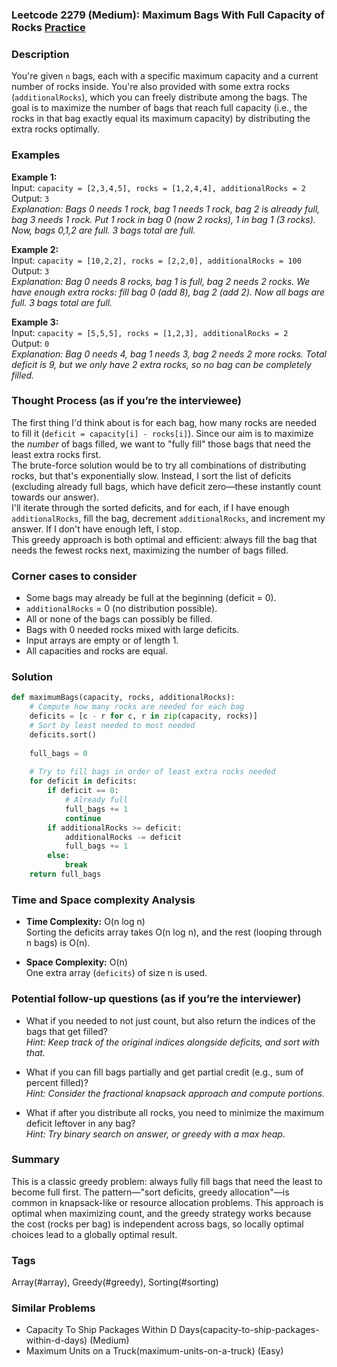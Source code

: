 ### Leetcode 2279 (Medium): Maximum Bags With Full Capacity of Rocks [Practice](https://leetcode.com/problems/maximum-bags-with-full-capacity-of-rocks)

### Description  
You're given `n` bags, each with a specific maximum capacity and a current number of rocks inside. You're also provided with some extra rocks (`additionalRocks`), which you can freely distribute among the bags. The goal is to maximize the number of bags that reach full capacity (i.e., the rocks in that bag exactly equal its maximum capacity) by distributing the extra rocks optimally.

### Examples  

**Example 1:**  
Input: `capacity = [2,3,4,5], rocks = [1,2,4,4], additionalRocks = 2`  
Output: `3`  
*Explanation: Bags 0 needs 1 rock, bag 1 needs 1 rock, bag 2 is already full, bag 3 needs 1 rock. Put 1 rock in bag 0 (now 2 rocks), 1 in bag 1 (3 rocks). Now, bags 0,1,2 are full. 3 bags total are full.*

**Example 2:**  
Input: `capacity = [10,2,2], rocks = [2,2,0], additionalRocks = 100`  
Output: `3`  
*Explanation: Bag 0 needs 8 rocks, bag 1 is full, bag 2 needs 2 rocks. We have enough extra rocks: fill bag 0 (add 8), bag 2 (add 2). Now all bags are full. 3 bags total are full.*

**Example 3:**  
Input: `capacity = [5,5,5], rocks = [1,2,3], additionalRocks = 2`  
Output: `0`  
*Explanation: Bag 0 needs 4, bag 1 needs 3, bag 2 needs 2 more rocks. Total deficit is 9, but we only have 2 extra rocks, so no bag can be completely filled.*

### Thought Process (as if you’re the interviewee)  
The first thing I'd think about is for each bag, how many rocks are needed to fill it (`deficit = capacity[i] - rocks[i]`). Since our aim is to maximize the *number* of bags filled, we want to "fully fill" those bags that need the least extra rocks first.  
The brute-force solution would be to try all combinations of distributing rocks, but that's exponentially slow. Instead, I sort the list of deficits (excluding already full bags, which have deficit zero—these instantly count towards our answer).  
I'll iterate through the sorted deficits, and for each, if I have enough `additionalRocks`, fill the bag, decrement `additionalRocks`, and increment my answer. If I don't have enough left, I stop.  
This greedy approach is both optimal and efficient: always fill the bag that needs the fewest rocks next, maximizing the number of bags filled.

### Corner cases to consider  
- Some bags may already be full at the beginning (deficit = 0).
- `additionalRocks` = 0 (no distribution possible).
- All or none of the bags can possibly be filled.
- Bags with 0 needed rocks mixed with large deficits.
- Input arrays are empty or of length 1.
- All capacities and rocks are equal.

### Solution

```python
def maximumBags(capacity, rocks, additionalRocks):
    # Compute how many rocks are needed for each bag
    deficits = [c - r for c, r in zip(capacity, rocks)]
    # Sort by least needed to most needed
    deficits.sort()
    
    full_bags = 0
    
    # Try to fill bags in order of least extra rocks needed
    for deficit in deficits:
        if deficit == 0:
            # Already full
            full_bags += 1
            continue
        if additionalRocks >= deficit:
            additionalRocks -= deficit
            full_bags += 1
        else:
            break
    return full_bags
```

### Time and Space complexity Analysis  

- **Time Complexity:** O(n log n)  
  Sorting the deficits array takes O(n log n), and the rest (looping through n bags) is O(n).

- **Space Complexity:** O(n)  
  One extra array (`deficits`) of size n is used.

### Potential follow-up questions (as if you’re the interviewer)  

- What if you needed to not just count, but also return the indices of the bags that get filled?  
  *Hint: Keep track of the original indices alongside deficits, and sort with that.*

- What if you can fill bags partially and get partial credit (e.g., sum of percent filled)?  
  *Hint: Consider the fractional knapsack approach and compute portions.*

- What if after you distribute all rocks, you need to minimize the maximum deficit leftover in any bag?  
  *Hint: Try binary search on answer, or greedy with a max heap.*

### Summary
This is a classic greedy problem: always fully fill bags that need the least to become full first. The pattern—"sort deficits, greedy allocation"—is common in knapsack-like or resource allocation problems. This approach is optimal when maximizing count, and the greedy strategy works because the cost (rocks per bag) is independent across bags, so locally optimal choices lead to a globally optimal result.

### Tags
Array(#array), Greedy(#greedy), Sorting(#sorting)

### Similar Problems
- Capacity To Ship Packages Within D Days(capacity-to-ship-packages-within-d-days) (Medium)
- Maximum Units on a Truck(maximum-units-on-a-truck) (Easy)